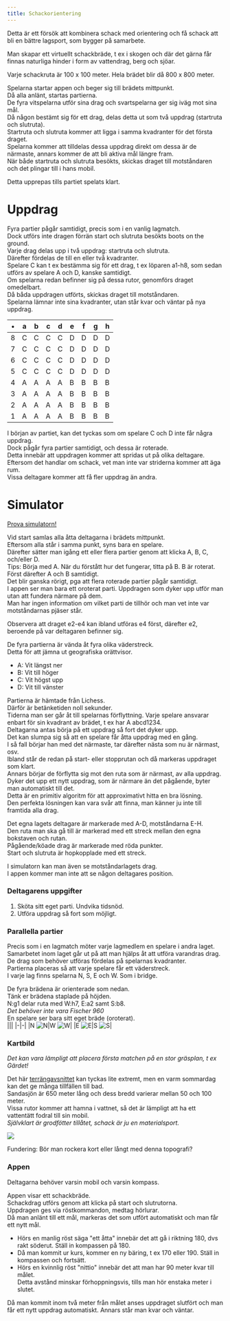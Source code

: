 ```yaml
---
title: Schackorientering
---
```


Detta är ett försök att kombinera schack med orientering och få schack att bli en bättre lagsport, som bygger på samarbete.

Man skapar ett virtuellt schackbräde, t ex i skogen och där det gärna får finnas naturliga hinder i form av vattendrag, berg och sjöar.

Varje schackruta är 100 x 100 meter. Hela brädet blir då 800 x 800 meter.

Spelarna startar appen och beger sig till brädets mittpunkt.  
Då alla anlänt, startas partierna.  
De fyra vitspelarna utför sina drag och svartspelarna ger sig iväg mot sina mål.  
Då någon bestämt sig för ett drag, delas detta ut som två uppdrag (startruta och slutruta).  
Startruta och slutruta kommer att ligga i samma kvadranter för det första draget.  
Spelarna kommer att tilldelas dessa uppdrag direkt om dessa är de närmaste, annars kommer de att bli aktiva mål längre fram.  
När både startruta och slutruta besökts, skickas draget till motståndaren och det plingar till i hans mobil.  

Detta upprepas tills partiet spelats klart.

# Uppdrag

Fyra partier pågår samtidigt, precis som i en vanlig lagmatch.  
Dock utförs inte dragen förrän start och slutruta besökts boots on the ground.  
Varje drag delas upp i två uppdrag: startruta och slutruta.  
Därefter fördelas de till en eller två kvadranter.  
Spelare C kan t ex bestämma sig för ett drag, t ex löparen a1-h8, som sedan utförs av spelare A och D, kanske samtidigt.  
Om spelarna redan befinner sig på dessa rutor, genomförs draget omedelbart.  
Då båda uppdragen utförts, skickas draget till motståndaren.  
Spelarna lämnar inte sina kvadranter, utan står kvar och väntar på nya uppdrag.  

|•|a|b|c|d|e|f|g|h|
|-|-|-|-|-|-|-|-|-|
|8|C|C|C|C|D|D|D|D|
|7|C|C|C|C|D|D|D|D|
|6|C|C|C|C|D|D|D|D|
|5|C|C|C|C|D|D|D|D|
|4|A|A|A|A|B|B|B|B|
|3|A|A|A|A|B|B|B|B|
|2|A|A|A|A|B|B|B|B|
|1|A|A|A|A|B|B|B|B|

I början av partiet, kan det tyckas som om spelare C och D inte får några uppdrag.  
Dock pågår fyra partier samtidigt, och dessa är roterade.  
Detta innebär att uppdragen kommer att spridas ut på olika deltagare.  
Eftersom det handlar om schack, vet man inte var striderna kommer att äga rum.  
Vissa deltagare kommer att få fler uppdrag än andra.

# Simulator

[Prova simulatorn!](https://christernilsson.github.io/2025/007-SchackOrientering/)  

Vid start samlas alla åtta deltagarna i brädets mittpunkt.  
Eftersom alla står i samma punkt, syns bara en spelare.  
Därefter sätter man igång ett eller flera partier genom att klicka A, B, C, och/eller D.  
Tips: Börja med A. När du förstått hur det fungerar, titta på B. B är roterat. Först därefter A och B samtidigt.  
Det blir ganska rörigt, pga att flera roterade partier pågår samtidigt.  
I appen ser man bara ett oroterat parti. Uppdragen som dyker upp utför man utan att fundera närmare på dem.  
Man har ingen information om vilket parti de tillhör och man vet inte var motståndarnas pjäser står.  

Observera att draget e2-e4 kan ibland utföras e4 först, därefter e2, beroende på var deltagaren befinner sig.

De fyra partierna är vända åt fyra olika väderstreck.  
Detta för att jämna ut geografiska orättvisor.

* A: Vit längst ner
* B: Vit till höger
* C: Vit högst upp
* D: Vit till vänster

Partierna är hämtade från Lichess.  
Därför är betänketiden noll sekunder.  
Tiderna man ser går åt till spelarnas förflyttning.
Varje spelare ansvarar enbart för sin kvadrant av brädet, t ex har A abcd1234.  
Deltagarna antas börja på ett uppdrag så fort det dyker upp.  
Det kan slumpa sig så att en spelare får åtta uppdrag med en gång.  
I så fall börjar han med det närmaste, tar därefter nästa som nu är närmast, osv.  
Ibland står de redan på start- eller stopprutan och då markeras uppdraget som klart.  
Annars börjar de förflytta sig mot den ruta som är närmast, av alla uppdrag.  
Dyker det upp ett nytt uppdrag, som är närmare än det pågående, byter man automatiskt till det.  
Detta är en primitiv algoritm för att approximativt hitta en bra lösning.  
Den perfekta lösningen kan vara svår att finna, man känner ju inte till framtida alla drag.

Det egna lagets deltagare är markerade med A-D, motståndarna E-H.  
Den ruta man ska gå till är markerad med ett streck mellan den egna bokstaven och rutan.  
Pågående/köade drag är markerade med röda punkter.  
Start och slutruta är hopkopplade med ett streck.  

I simulatorn kan man även se motståndarlagets drag.  
I appen kommer man inte att se någon deltagares position.  

### Deltagarens uppgifter

1. Sköta sitt eget parti. Undvika tidsnöd.
2. Utföra uppdrag så fort som möjligt.

### Parallella partier

Precis som i en lagmatch möter varje lagmedlem en spelare i andra laget.  
Samarbetet inom laget går ut på att man hjälps åt att utföra varandras drag.  
De drag som behöver utföras fördelas på spelarnas kvadranter.  
Partierna placeras så att varje spelare får ett väderstreck.  
I varje lag finns spelarna N, S, E och W. Som i bridge.

De fyra brädena är orienterade som nedan.  
Tänk er brädena staplade på höjden.  
N:g1 delar ruta med W:h7, E:a2 samt S:b8.  
*Det behöver inte vara Fischer 960*  
En spelare ser bara sitt eget bräde (oroterat).  
|||
|-|-|
|N ![N](N.png)|W ![W](W.png)|
|E ![E](E.png)|S ![S](S.png)|

### Kartbild

*Det kan vara lämpligt att placera första matchen på en stor gräsplan, t ex Gärdet!*  

Det här [terrängavsnittet](https://minkarta.lantmateriet.se/plats/3006/v2.0/?e=681858&n=6575132&z=12&mapprofile=karta&layers=%5B%5B%223%22%5D%2C%5B%221%22%5D%5D) kan tyckas lite extremt, men en varm sommardag kan det ge många tillfällen till bad.  
Sandasjön är 650 meter lång och dess bredd varierar mellan 50 och 100 meter.  
Vissa rutor kommer att hamna i vattnet, så det är lämpligt att ha ett vattentätt fodral till sin mobil.  
*Självklart är grodfötter tillåtet, schack är ju en materialsport.*

![](Screenshot.png)

Fundering: Bör man rockera kort eller långt med denna topografi?

### Appen

Deltagarna behöver varsin mobil och varsin kompass.  

Appen visar ett schackbräde.   
Schackdrag utförs genom att klicka på start och slutrutorna.  
Uppdragen ges via röstkommandon, medtag hörlurar.  
Då man anlänt till ett mål, markeras det som utfört automatiskt och man får ett nytt mål.  

* Hörs en manlig röst säga "ett åtta" innebär det att gå i riktning 180, dvs rakt söderut. Ställ in kompassen på 180.  
* Då man kommit ur kurs, kommer en ny bäring, t ex 170 eller 190. Ställ in kompassen och fortsätt.  
* Hörs en kvinnlig röst "nittio" innebär det att man har 90 meter kvar till målet.  
Detta avstånd minskar förhoppningsvis, tills man hör enstaka meter i slutet.  

Då man kommit inom två meter från målet anses uppdraget slutfört och man får ett nytt uppdrag automatiskt. Annars står man kvar och väntar.  
